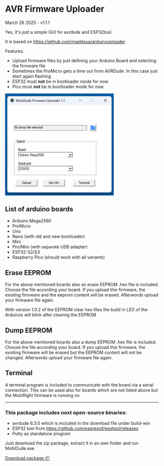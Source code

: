# AVR Firmware Uploader

March 26 2025 - v1.1.1

Yes, it's just a simple GUI for avrdude and ESP32tool.

It is based on https://github.com/maddsua/arduinouploader

Features:
- Upload firmware files by just defining your Arduino Board and selecting the firmware file
- Sometimes the ProMicro gets a time out from AVRDude. In this case just start again flashing
- ESP32 must **not** be in bootloader mode for now
- Pico must **not** be in bootloader mode for now

<img src="info/interface-110.jpg" width="356"/>


## List of arduino boards

- Arduino Mega2560
- ProMicro
- Uno
- Nano (with old and new bootloader)
- Mini
- Pro/Mini (with separate USB adapter)
- ESP32-S2/S3
- Raspberry Pico (should work with all variants)

## Erase EEPROM

For the above mentioned boards also an erase EEPROM .hex file is included.
Choose the file according your board.
If you upload this firmware, the existing firmware and the eeprom content will be erased.
Afterwords upload your firmware file again.

With version 1.0.2 of the EEPROM clear hex files the build in LED of the Arduinos will blink after clearing the EEPROM

## Dump EEPROM

For the above mentioned boards also a dump EEPROM .hex file is included.
Choose the file according your board.
If you upload this firmware, the existing firmware will be erased but the EEPROM content will not be changed.
Afterwords upload your firmware file again.

## Terminal

A terminal program is included to communicate with the board via a serial connection. This can be used also for boards which are not listed above but the Mobiflight firmware is running on.

---

### This package includes next open-source binaries:

 - avrdude 6.3.0 which is included in the download file under build-win
 - ESP32 tool from https://github.com/espressif/esptool/releases
 - Putty as standalone program

Just download the zip package, extract it in an own folder and run MobiDude.exe


[Download package 📦](https://github.com/elral/MobiDude/releases/download/1.1.1/MobiDude-1.1.1.zip)

